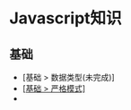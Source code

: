 # Javascript知识

## 基础

* [基础 > 数据类型(未完成)]
* [[基础 > 严格模式]](https://github.com/bestAya/Metamorphosis-/blob/master/javascript/strict/index.md)
* 